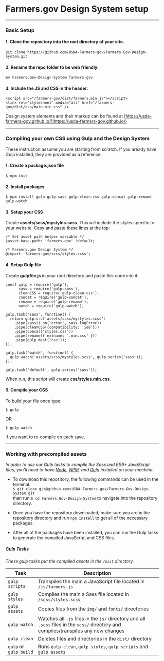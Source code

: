 # Farmers.gov Design System setup
---

### Basic Setup
#### 1. Clone the repository into the root directory of your site.
`git clone https://github.com/USDA-Farmers-gov/Farmers.Gov-Design-System.git`

#### 2. Rename the repo folder to be web friendly.
`mv Farmers.Gov-Design-System farmers-gov`

#### 3. Include the JS and CSS in the header.
```
<script src="/farmers-gov/dist/farmers.min.js"></script>
<link rel="stylesheet" media="all" href="/farmers-gov/dist/css/main.min.css" />
```

Design system elements and their markup can be found at [https://usda-farmers-gov.github.io/](https://usda-farmers-gov.github.io/)

---

### Compiling your own CSS using Gulp and the Design System

These instruction assume you are starting from scratch. If you aready have Gulp installed, they are provided as a reference.

#### 1. Create a package.json file

`$ npm init`

#### 2. Install packages

`$ npm install gulp gulp-sass gulp-clean-css gulp-concat gulp-rename gulp-watch`

#### 3. Setup your CSS
Create **assets/scss/mystyles.scss**. This will include the styles specific to your website. Copy and paste these lines at the top:

``` 
/* Set asset path helper variable */
$asset-base-path: 'farmers-gov' !default;

/* Farmers.gov Design System */
@import 'farmers-gov/scss/styles.scss'; 
```

#### 4. Setup Gulp file
Create **gulpfile.js** in your root directory and paste this code into it:

```
const gulp = require('gulp'),
      sass = require('gulp-sass'),
      cleanCSS = require('gulp-clean-css'),
      concat = require('gulp-concat'),
      rename = require('gulp-rename'),
      watch = require('gulp-watch');

gulp.task('sass', function() {
  return gulp.src('assets/scss/mystyles.scss') 
    .pipe(sass().on('error', sass.logError))
    .pipe(cleanCSS({compatibility: 'ie8'}))
    .pipe(concat('styles.css')) 
    .pipe(rename({ extname: '.min.css' }))
    .pipe(gulp.dest('css')); 
});

gulp.task('watch', function() {
  gulp.watch('assets/scss/mystyles.scss', gulp.series('sass'));
});

gulp.task('default', gulp.series('sass'));
```
When run, this script will create **css/styles.min.css**.

#### 5. Compile your CSS
To build your file once type

`$ gulp`

OR 

`$ gulp watch` 

if you want to re-compile on each save.

---

### Working with precompiled assets

_In order to use our Gulp tasks to compile the Sass and ES6+ JavaScript files, you'll need to have [Node](https://nodejs.org/en/), [NPM](https://www.npmjs.com/), and [Gulp](https://gulpjs.com/) installed on your machine._

+ To download this repository, the following commands can be used in the terminal.  
  `$ git clone git@github.com:USDA-Farmers-gov/Farmers.Gov-Design-System.git`  
then run `$ cd Farmers.Gov-Design-System` to navigate into the repository directory.

+ Once you have the repository downloaded, make sure you are in the repository directory and run `npm install` to get all of the necessary packages.

+ After all of the packages have been installed, you can run the Gulp tasks to generate the compiled JavaScript and CSS files.

##### Gulp Tasks   
_These gulp tasks put the compiled assets in the `/dist` directory._   

| Task                   | Description                                                                                                                          |
| ---------------------- | ------------------------------------------------------------------------------------------------------------------------------------ |
| `gulp scripts`         | Transpiles the main a JavaScript file located in `/js/farmers.js`                                                                    |
| `gulp styles`          | Compiles the main a Sass file located in `/scss/styles.scss`                                                                          |
| `gulp assets`          | Copies files from the `img/` and `fonts/` directories                                                                                |
| `gulp watch`           | Watches all `.js` files in the `js/` directory and all `.scss` files in the `scss/` directory and compiles/transpiles any new changes |
| `gulp clean`           | Deletes files and directories in the `dist/` directory                                                                               |
| `gulp` or `gulp build` | Runs `gulp clean`, `gulp styles`, `gulp scripts` and `gulp assets`                                                                   |
